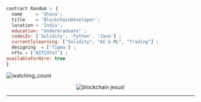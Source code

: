 
```js
contract Random ✨ {
  name     = 'Shana';
  title    = 'BlockchainDeveloper';
  location = 'India';
  education: "UnderGraduate" ;
  codesIn: ['Solidity', 'Python', 'Java'] ;
  currentlylearning: ["Solidity", "AI & ML", "Trading"] ;
  designing  = ['figma'] ;
  nfts = ['NITCH747'] ;
availableForHire: true
}
```

 <p align="left"> 
<img src="https://komarev.com/ghpvc/?username=randomshana1&color=brightgreen" alt="watching_count" />
 </p>
 
 <p align="center">
  <img src="https://user-images.githubusercontent.com/101309741/159693268-14422eab-07c1-4ea8-bfd2-3c41ceb4240b.png" alt="blockchain jesus!"/>
</p>

 
<!---
randomshana1/randomshana1 is a ✨ special repository because its `README.md` (this file) appears on your GitHub profile.
You can click the Preview link to take a look at your changes.
--->
---------------------------------------------------------------------------------------------------------
